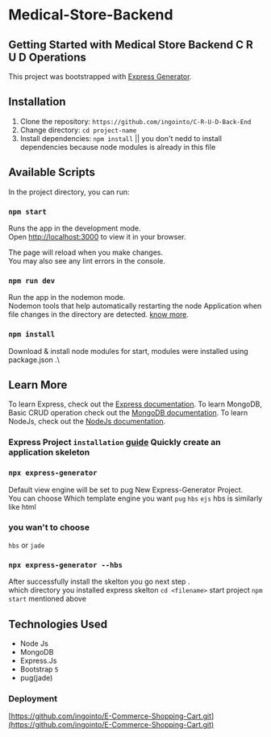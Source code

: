 # Medical-Store-Backend

## Getting Started with Medical Store Backend C R U D Operations 

This project was bootstrapped with [Express Generator](https://expressjs.com/en/starter/generator.html).

## Installation

1. Clone the repository: `https://github.com/ingointo/C-R-U-D-Back-End`
2. Change directory: `cd project-name`
3. Install dependencies: `npm install` || you don't nedd to install dependencies because node modules is already in this file 

## Available Scripts

In the project directory, you can run:

### `npm start`

Runs the app in the development mode.\
Open [http://localhost:3000](http://localhost:3000) to view it in your browser.

The page will reload when you make changes.\
You may also see any lint errors in the console.

### `npm run dev`

Run the app in the nodemon mode.\
Nodemon tools that help automatically restarting the node Application when file changes in the directory are detected.
[know more](https://www.npmjs.com/package/nodemon).


### `npm install`

Download & install node modules for start, modules were installed using package.json  .\


## Learn More

To learn Express, check out the [Express documentation](https://devdocs.io/express/).
To learn MongoDB, Basic CRUD operation check out the [MongoDB documentation](https://www.mongodb.com/basics/crud).
To learn NodeJs, check out the [NodeJs documentation](https://nodejs.org/en/docs).

### Express Project `installation` [guide](https://expressjs.com/en/starter/generator.html) Quickly create an application skeleton

### `npx express-generator` 

Default view engine will be set to pug
New Express-Generator Project.\
You can choose Which template engine you want `pug` `hbs` `ejs` hbs is similarly like html 

### you wan't to choose 

`hbs` or `jade`

### `npx express-generator --hbs`

After successfully install the skelton you go next step  .\
which directory you installed express skelton `cd <filename>`
start project `npm start` mentioned above

## Technologies Used

- Node Js
- MongoDB
- Express.Js
- Bootstrap `5`
- pug(jade)


### Deployment

[https://github.com/ingointo/E-Commerce-Shopping-Cart.git](https://github.com/ingointo/E-Commerce-Shopping-Cart.git)
